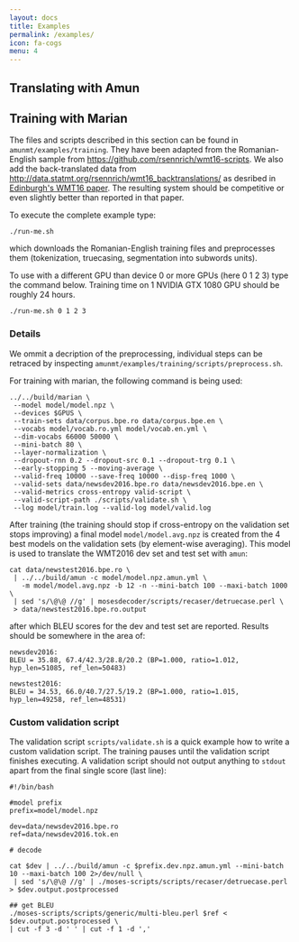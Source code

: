 ```yaml
---
layout: docs
title: Examples
permalink: /examples/
icon: fa-cogs
menu: 4
---
```


## Translating with Amun

## Training with Marian

The files and scripts described in this section can be found in
`amunmt/examples/training`. They have been adapted from the Romanian-English sample 
from <https://github.com/rsennrich/wmt16-scripts>. We also add the back-translated data from
<http://data.statmt.org/rsennrich/wmt16_backtranslations/> as desribed in 
[Edinburgh's WMT16 paper](http://www.aclweb.org/anthology/W16-2323). The resulting system should be competitive 
or even slightly better than reported in that paper. 

To execute the complete example type:

```
./run-me.sh
```

which downloads the Romanian-English training files and preprocesses them (tokenization, 
truecasing, segmentation into subwords units). 

To use with a different GPU than device 0 or more GPUs (here 0 1 2 3) type the command below. 
Training time on 1 NVIDIA GTX 1080 GPU should be roughly 24 hours.

```
./run-me.sh 0 1 2 3
```

### Details

We ommit a decription of the preprocessing, individual steps can be retraced by
inspecting `amunmt/examples/training/scripts/preprocess.sh`.

For training with marian, the following command is being used:

```
../../build/marian \
 --model model/model.npz \
 --devices $GPUS \
 --train-sets data/corpus.bpe.ro data/corpus.bpe.en \
 --vocabs model/vocab.ro.yml model/vocab.en.yml \
 --dim-vocabs 66000 50000 \
 --mini-batch 80 \
 --layer-normalization \
 --dropout-rnn 0.2 --dropout-src 0.1 --dropout-trg 0.1 \
 --early-stopping 5 --moving-average \
 --valid-freq 10000 --save-freq 10000 --disp-freq 1000 \
 --valid-sets data/newsdev2016.bpe.ro data/newsdev2016.bpe.en \
 --valid-metrics cross-entropy valid-script \
 --valid-script-path ./scripts/validate.sh \
 --log model/train.log --valid-log model/valid.log
```
After training (the training should stop if cross-entropy on the validation set stops improving) a final model 
`model/model.avg.npz` is created from the 4 best models on the validation sets (by element-wise averaging). This model is used to 
translate the WMT2016 dev set and test set with `amun`:

```
cat data/newstest2016.bpe.ro \
 | ../../build/amun -c model/model.npz.amun.yml \
   -m model/model.avg.npz -b 12 -n --mini-batch 100 --maxi-batch 1000 \
 | sed 's/\@\@ //g' | mosesdecoder/scripts/recaser/detruecase.perl \
 > data/newstest2016.bpe.ro.output
```
after which BLEU scores for the dev and test set are reported. Results should be somewhere in the area of:

```
newsdev2016:
BLEU = 35.88, 67.4/42.3/28.8/20.2 (BP=1.000, ratio=1.012, hyp_len=51085, ref_len=50483)

newstest2016:
BLEU = 34.53, 66.0/40.7/27.5/19.2 (BP=1.000, ratio=1.015, hyp_len=49258, ref_len=48531)
```

### Custom validation script

The validation script `scripts/validate.sh` is a quick example how to write a custom validation script. The training pauses until the validation script finishes executing. A validation script should not output anything to `stdout` apart from the final single score (last line): 

```
#!/bin/bash

#model prefix
prefix=model/model.npz

dev=data/newsdev2016.bpe.ro
ref=data/newsdev2016.tok.en

# decode

cat $dev | ../../build/amun -c $prefix.dev.npz.amun.yml --mini-batch 10 --maxi-batch 100 2>/dev/null \
 | sed 's/\@\@ //g' | ./moses-scripts/scripts/recaser/detruecase.perl > $dev.output.postprocessed

## get BLEU
./moses-scripts/scripts/generic/multi-bleu.perl $ref < $dev.output.postprocessed \
| cut -f 3 -d ' ' | cut -f 1 -d ','
```
